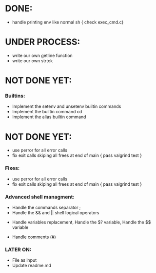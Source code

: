 # DONE:
- handle printing env like normal sh { check exec_cmd.c}


# UNDER PROCESS:
- write our own getline function											<!-- Daniel -->
- write our own strtok <!-- HIBA -->


# NOT DONE YET:

### Builtins:
- Implement the setenv and unsetenv builtin commands <!-- HIBA -->
- Implement the builtin command cd
- Implement the alias builtin command

# NOT DONE YET:
- use perror for all error calls
- fix exit calls skiping all frees at end of main { pass valgrind test }

### Fixes:
- use perror for all error calls
- fix exit calls skiping all frees at end of main { pass valgrind test }

### Advanced shell managment:
- Handle the commands separator ;
- Handle the && and || shell logical operators
* Handle variables replacement, Handle the $? variable, Handle the $$ variable
- Handle comments (#)

### LATER ON:
* File as input
* Update readme.md <!-- HIBA -->
